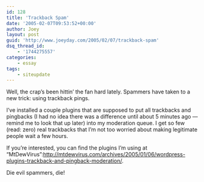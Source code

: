 ```yaml
---
id: 128
title: 'Trackback Spam'
date: '2005-02-07T09:53:52+00:00'
author: Joey
layout: post
guid: 'http://www.joeyday.com/2005/02/07/trackback-spam'
dsq_thread_id:
    - '1744275557'
categories:
    - essay
tags:
    - siteupdate
---
```


Well, the crap’s been hittin’ the fan hard lately. Spammers have taken to a new trick: using trackback pings.

I’ve installed a couple plugins that are supposed to put all trackbacks and pingbacks (I had no idea there was a difference until about 5 minutes ago — remind me to look that up later) into my moderation queue. I get so few (read: zero) real trackbacks that I’m not too worried about making legitimate people wait a few hours.

If you’re interested, you can find the plugins I’m using at “MtDewVirus”:http://mtdewvirus.com/archives/2005/01/06/wordpress-plugins-trackback-and-pingback-moderation/.

Die evil spammers, die!